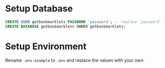 # Setup Database

```sql
CREATE USER getbookmarklets PASSWORD 'password'; -- replace 'password'
CREATE DATABASE getbookmarklets OWNER getbookmarklets;
```

# Setup Environment

Rename `.env.example` to `.env` and replace the values with your own.
